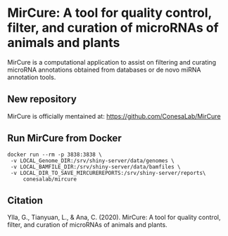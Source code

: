 # MirCure: A tool for quality control, filter, and curation of microRNAs of animals and plants 

MirCure is a computational application to assist on filtering and curating microRNA annotations obtained from databases or de novo miRNA annotation tools.


## New repository

MirCure is officially mentained at: https://github.com/ConesaLab/MirCure


## Run MirCure from Docker

```
docker run --rm -p 3838:3838 \
 -v LOCAL_Genome_DIR:/srv/shiny-server/data/genomes \
 -v LOCAL_BAMFILE_DIR:/srv/shiny-server/data/bamfiles \
 -v LOCAL_DIR_TO_SAVE_MIRCUREREPORTS:/srv/shiny-server/reports\
     conesalab/mircure

```



## Citation

Ylla, G., Tianyuan, L., & Ana, C. (2020). MirCure: A tool for quality control, filter, and curation of microRNAs of animals and plants.


